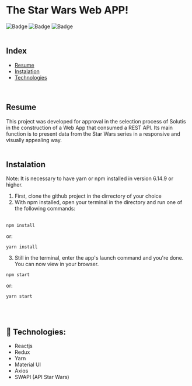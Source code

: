 # The Star Wars Web APP!

![Badge](https://img.shields.io/badge/-React-blue)
![Badge](https://img.shields.io/badge/license-MIT-green)
![Badge](https://img.shields.io/badge/npm-v.6.14.9-blueviolet)
<br/>
<br/>

## Index

   * [Resume](#Resume)
   * [Instalation](#Instalation)
   * [Technologies](#Technologies)

<br/>

## Resume
This project was developed for approval in the selection process of Solutis in the construction of a Web App that consumed a REST API. Its main function is to present data from the Star Wars series in a responsive and visually appealing way.
<br/>
<br/>

## Instalation
Note: It is necessary to have yarn or npm installed in version 6.14.9 or higher.

1. First, clone the github project in the dirrectory of your choice<br/>
2. With npm installed, open your terminal in the directory and run one of the following commands:
<br/><br/>

```
npm install
```
or: 
```
yarn install
```

3. Still in the terminal, enter the app's launch command and you're done. You can now view in your browser.

```
npm start
```
or:
```
yarn start
```
<br/><br/>

## :rocket: Technologies:
- Reactjs
- Redux
- Yarn
- Material UI
- Axios
- SWAPI (API Star Wars)

